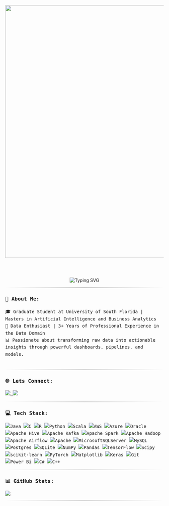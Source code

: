 

<div align="center">

  <!-- 🔹 Custom Header Image -->
  <img src="https://t3.ftcdn.net/jpg/07/11/26/60/360_F_711266053_vk4mgNhKyUXqFgxEuQ8xOQkKQ03fg7Vj.jpg" width="800"/>

<br><br>


  <img src="https://readme-typing-svg.demolab.com?font=Fira+Code&duration=2000&pause=1000&color=007ACC&center=true&vCenter=true&width=600&lines=Hi%2C+I'm+Shwetha+Sunkara!;Data+Engineer+%7C+Data+Analyst;SQL+%7C+Python+%7C+Power+BI+%7C+Tableau;ETL+Pipelines+%7C+Data+Warehousing+%7C+PySpark;Azure+Data+Factory+%7C+Databricks+%7C+Snowflake+%7C+Hive" alt="Typing SVG" />

</div>

<div style="font-family: 'Fira Code', monospace; font-size: 14px; line-height: 1.6;">
<hr style="border: none; height: 1px; background: linear-gradient(to right, transparent, #999, transparent);"/>


### 💫 About Me:
🎓 Graduate Student at University of South Florida | Masters in Artificial Intelligence and Business Analytics  <br>💼 Data Enthusiast | 3+ Years of Professional Experience in the Data Domain  <br>📊 Passionate about transforming raw data into actionable insights through powerful dashboards, pipelines, and models.<br><br>

<hr style="border: none; height: 1px; background: linear-gradient(to right, transparent, #999, transparent);"/>

### 🌐 Lets Connect:
<p>
  <a href="https://www.linkedin.com/in/shwetha-sunkara" target="_blank">
    <img src="https://img.shields.io/badge/LINKEDIN-SHWETHASUNKARA-0077B5?style=for-the-badge&logo=linkedin&logoColor=white"/>
  </a>
  <a href="mailto:shwethasunkarawork@gmail.com">
    <img src="https://img.shields.io/badge/EMAIL-SHWETHASUNKARAWORK@GMAIL.COM-D14836?style=for-the-badge&logo=gmail&logoColor=white"/>
  </a>
</p>
<hr style="border: none; height: 1px; background: linear-gradient(to right, transparent, #999, transparent);"/>

### 💻 Tech Stack:
![Java](https://img.shields.io/badge/java-%23ED8B00.svg?style=flat&logo=openjdk&logoColor=white) ![C](https://img.shields.io/badge/c-%2300599C.svg?style=flat&logo=c&logoColor=white) ![R](https://img.shields.io/badge/r-%23276DC3.svg?style=flat&logo=r&logoColor=white) ![Python](https://img.shields.io/badge/python-3670A0?style=flat&logo=python&logoColor=ffdd54) ![Scala](https://img.shields.io/badge/scala-%23DC322F.svg?style=flat&logo=scala&logoColor=white) ![AWS](https://img.shields.io/badge/AWS-%23FF9900.svg?style=flat&logo=amazon-aws&logoColor=white) ![Azure](https://img.shields.io/badge/azure-%230072C6.svg?style=flat&logo=microsoftazure&logoColor=white) ![Oracle](https://img.shields.io/badge/Oracle-F80000?style=flat&logo=oracle&logoColor=white) ![Apache Hive](https://img.shields.io/badge/Apache%20Hive-FDEE21?style=flat&logo=apachehive&logoColor=black) ![Apache Kafka](https://img.shields.io/badge/Apache%20Kafka-000?style=flat&logo=apachekafka) ![Apache Spark](https://img.shields.io/badge/Apache%20Spark-FDEE21?style=flat&logo=apachespark&logoColor=black) ![Apache Hadoop](https://img.shields.io/badge/Apache%20Hadoop-66CCFF?style=flat&logo=apachehadoop&logoColor=black) ![Apache Airflow](https://img.shields.io/badge/Apache%20Airflow-017CEE?style=flat&logo=Apache%20Airflow&logoColor=white) ![Apache](https://img.shields.io/badge/apache-%23D42029.svg?style=flat&logo=apache&logoColor=white) ![MicrosoftSQLServer](https://img.shields.io/badge/Microsoft%20SQL%20Server-CC2927?style=flat&logo=microsoft%20sql%20server&logoColor=white) ![MySQL](https://img.shields.io/badge/mysql-4479A1.svg?style=flat&logo=mysql&logoColor=white) ![Postgres](https://img.shields.io/badge/postgres-%23316192.svg?style=flat&logo=postgresql&logoColor=white) ![SQLite](https://img.shields.io/badge/sqlite-%2307405e.svg?style=flat&logo=sqlite&logoColor=white) ![NumPy](https://img.shields.io/badge/numpy-%23013243.svg?style=flat&logo=numpy&logoColor=white) ![Pandas](https://img.shields.io/badge/pandas-%23150458.svg?style=flat&logo=pandas&logoColor=white) ![TensorFlow](https://img.shields.io/badge/TensorFlow-%23FF6F00.svg?style=flat&logo=TensorFlow&logoColor=white) ![Scipy](https://img.shields.io/badge/SciPy-%230C55A5.svg?style=flat&logo=scipy&logoColor=%white) ![scikit-learn](https://img.shields.io/badge/scikit--learn-%23F7931E.svg?style=flat&logo=scikit-learn&logoColor=white) ![PyTorch](https://img.shields.io/badge/PyTorch-%23EE4C2C.svg?style=flat&logo=PyTorch&logoColor=white) ![Matplotlib](https://img.shields.io/badge/Matplotlib-%23ffffff.svg?style=flat&logo=Matplotlib&logoColor=black) ![Keras](https://img.shields.io/badge/Keras-%23D00000.svg?style=flat&logo=Keras&logoColor=white) ![Git](https://img.shields.io/badge/git-%23F05033.svg?style=flat&logo=git&logoColor=white) ![Power Bi](https://img.shields.io/badge/power_bi-F2C811?style=flat&logo=powerbi&logoColor=black) ![C#](https://img.shields.io/badge/c%23-%23239120.svg?style=flat&logo=csharp&logoColor=white) ![C++](https://img.shields.io/badge/c++-%2300599C.svg?style=flat&logo=c%2B%2B&logoColor=white)

<hr style="border: none; height: 1px; background: linear-gradient(to right, transparent, #999, transparent);"/>

### 📊 GitHub Stats:
![](https://github-readme-stats.vercel.app/api?username=ShwethaSunkara1&theme=shadow_blue&hide_border=false&include_all_commits=false&count_private=false)<br/>
<hr style="border: none; height: 1px; background: linear-gradient(to right, transparent, #999, transparent);"/>


</div>
<!-- Proudly created with GPRM ( https://gprm.itsvg.in ) -->
